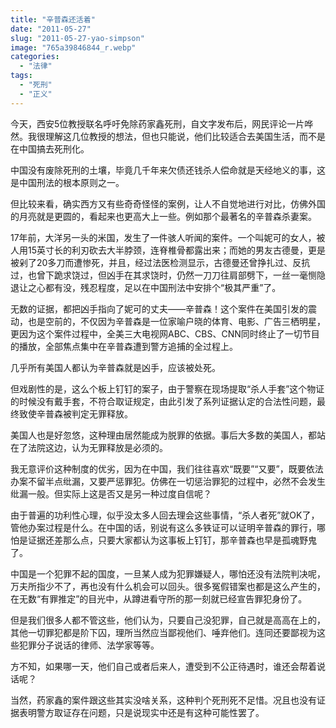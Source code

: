 ```yaml
---
title: "辛普森还活着"
date: "2011-05-27"
slug: "2011-05-27-yao-simpson"
image: "765a39846844_r.webp"
categories: 
  - "法律"
tags: 
  - "死刑"
  - "正义"
---
```


今天，西安5位教授联名呼吁免除药家鑫死刑，自文字发布后，网民评论一片哗然。我很理解这几位教授的想法，但也只能说，他们比较适合去美国生活，而不是在中国搞去死刑化。

中国没有废除死刑的土壤，毕竟几千年来欠债还钱杀人偿命就是天经地义的事，这是中国刑法的根本原则之一。

但比较来看，确实西方又有些奇奇怪怪的案例，让人不自觉地进行对比，仿佛外国的月亮就是更圆的，看起来也更高大上一些。例如那个最著名的辛普森杀妻案。

17年前，大洋另一头的米国，发生了一件骇人听闻的案件。一个叫妮可的女人，被人用15英寸长的利刃砍去大半脖颈，连脊椎骨都露出来；而她的男友古德曼，更是被剁了20多刀而遭惨死，并且，经过法医检测显示，古德曼还曾挣扎过、反抗过，也曾下跪求饶过，但凶手在其求饶时，仍然一刀刀往肩部劈下，一丝一毫恻隐退让之心都有没，残忍程度，足以在中国刑法中安排个“极其严重”了。

无数的证据，都把凶手指向了妮可的丈夫——辛普森！这个案件在美国引发的震动，也是空前的，不仅因为辛普森是一位家喻户晓的体育、电影、广告三栖明星，更因为这个案件过程中，全美三大电视网ABC、CBS、CNN同时终止了一切节目的播放，全部焦点集中在辛普森遭到警方追捕的全过程上。

几乎所有美国人都认为辛普森就是凶手，应该被处死。

但戏剧性的是，这么个板上钉钉的案子，由于警察在现场提取“杀人手套”这个物证的时候没有戴手套，不符合取证规定，由此引发了系列证据认定的合法性问题，最终致使辛普森被判定无罪释放。

美国人也是好忽悠，这种理由居然能成为脱罪的依据。事后大多数的美国人，都站在了法院这边，认为无罪释放是必须的。

我无意评价这种制度的优劣，因为在中国，我们往往喜欢“既要”“又要”，既要依法办案不留半点纰漏，又要严惩罪犯。仿佛在一切惩治罪犯的过程中，必然不会发生纰漏一般。但实际上这是否又是另一种过度自信呢？

由于普遍的功利性心理，似乎没太多人回去理会这些事情，“杀人者死”就OK了，管他办案过程是什么。在中国的话，别说有这么多铁证可以证明辛普森的罪行，哪怕是证据还差那么点，只要大家都认为这事板上钉钉，那辛普森也早是孤魂野鬼了。

中国是一个犯罪不起的国度，一旦某人成为犯罪嫌疑人，哪怕还没有法院判决呢，万夫所指少不了，再也没有什么机会可以回头。很多冤假错案也都是这么产生的，在无数“有罪推定”的目光中，从蹲进看守所的那一刻就已经宣告罪犯身份了。

但是我们很多人都不管这些，他们认为，只要自己没犯罪，自己就是高高在上的，其他一切罪犯都是阶下囚，理所当然应当鄙视他们、唾弃他们。连同还要鄙视为这些犯罪分子说话的律师、法学家等等。

方不知，如果哪一天，他们自己或者后来人，遭受到不公正待遇时，谁还会帮着说话呢？

当然，药家鑫的案件跟这些其实没啥关系，这种判个死刑死不足惜。况且也没有证据表明警方取证存在问题，只是说现实中还是有这种可能性罢了。


